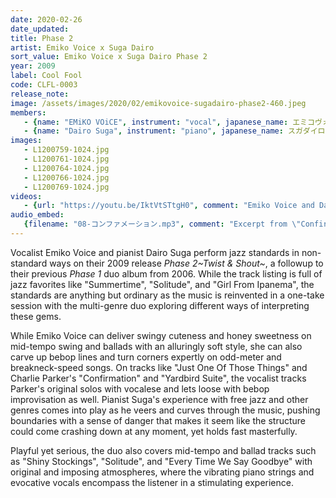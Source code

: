 ```yaml
---
date: 2020-02-26
date_updated: 
title: Phase 2
artist: Emiko Voice x Suga Dairo
sort_value: Emiko Voice x Suga Dairo Phase 2
year: 2009
label: Cool Fool
code: CLFL-0003
release_note: 
image: /assets/images/2020/02/emikovoice-sugadairo-phase2-460.jpeg
members:
   - {name: "EMiKO VOiCE", instrument: "vocal", japanese_name: エミコヴォイス, url: "http://www.emikovoice.com/"}
   - {name: "Dairo Suga", instrument: "piano", japanese_name: スガダイロー, url: "https://sugadairo.blogspot.com/"}
images: 
   - L1200759-1024.jpg
   - L1200761-1024.jpg
   - L1200764-1024.jpg
   - L1200766-1024.jpg
   - L1200769-1024.jpg
videos: 
   - {url: "https://youtu.be/IktVtSTtgH0", comment: "Emiko Voice and Dairo Suga performing \"Honeysuckle Rose\""}
audio_embed:
   {filename: "08-コンファメーション.mp3", comment: "Excerpt from \"Confirmation\", the eighth track on this album:"}
---
```


Vocalist Emiko Voice and pianist Dairo Suga perform jazz standards in non-standard ways on their 2009 release *Phase 2~Twist & Shout~*, a followup to their previous *Phase 1* duo album from 2006. While the track listing is full of jazz favorites like "Summertime", "Solitude", and "Girl From Ipanema", the standards are anything but ordinary as the music is reinvented in a one-take session with the multi-genre duo exploring different ways of interpreting these gems.

While Emiko Voice can deliver swingy cuteness and honey sweetness on mid-tempo swing and ballads with an alluringly soft style, she can also carve up bebop lines and turn corners expertly on odd-meter and breakneck-speed songs. On tracks like "Just One Of Those Things" and Charlie Parker's "Confirmation" and "Yardbird Suite", the vocalist tracks Parker's original solos with vocalese and lets loose with bebop improvisation as well. Pianist Suga's experience with free jazz and other genres comes into play as he veers and curves through the music, pushing boundaries with a sense of danger that makes it seem like the structure could come crashing down at any moment, yet holds fast masterfully.

Playful yet serious, the duo also covers mid-tempo and ballad tracks such as "Shiny Stockings", "Solitude", and "Every Time We Say Goodbye" with original and imposing atmospheres, where the vibrating piano strings and evocative vocals encompass the listener in a stimulating experience.

